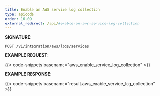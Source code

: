 ```yaml
---
title: Enable an AWS service log collection
type: apicode
order: 16.09
external_redirect: /api/#enable-an-aws-service-log-collection
---
```


**SIGNATURE**:

`POST /v1/integration/aws/logs/services`

**EXAMPLE REQUEST**:

{{< code-snippets basename="aws_enable_service_log_collection" >}}

**EXAMPLE RESPONSE**:

{{< code-snippets basename="result.aws_enable_service_log_collection" >}}
